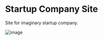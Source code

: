 # Startup Company Site
Site for imaginary startup company.

![image](https://user-images.githubusercontent.com/12193814/75735171-c8379a80-5cd8-11ea-9028-4b4c3afe7dbf.png)
